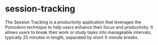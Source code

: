 # session-tracking
The Session Tracking is a productivity application that leverages the Pomodoro technique to help users enhance their focus and productivity. It allows users to break their work or study tasks into manageable intervals, typically 25 minutes in length, separated by short 5-minute breaks.
